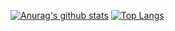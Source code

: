 [![Anurag's github stats](https://github-readme-stats.vercel.app/api?username=tpofd)](https://github.com/tpofd/github-readme-stats)
[![Top Langs](https://github-readme-stats.vercel.app/api/top-langs/?username=tpofd&layout=compact)](https://github.com/tpofd/github-readme-stats)

